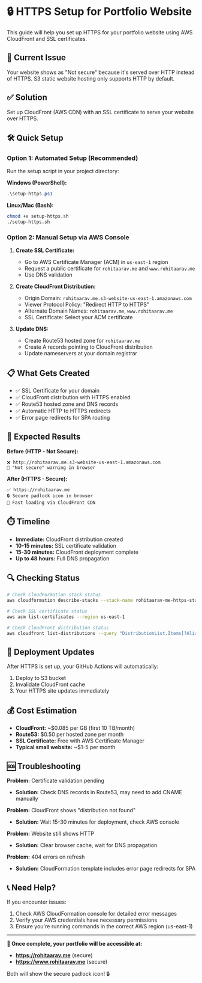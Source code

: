 # 🔒 HTTPS Setup for Portfolio Website

This guide will help you set up HTTPS for your portfolio website using AWS CloudFront and SSL certificates.

## 🚨 Current Issue
Your website shows as "Not secure" because it's served over HTTP instead of HTTPS. S3 static website hosting only supports HTTP by default.

## ✅ Solution
Set up CloudFront (AWS CDN) with an SSL certificate to serve your website over HTTPS.

## 🛠️ Quick Setup

### Option 1: Automated Setup (Recommended)
Run the setup script in your project directory:

**Windows (PowerShell):**
```powershell
.\setup-https.ps1
```

**Linux/Mac (Bash):**
```bash
chmod +x setup-https.sh
./setup-https.sh
```

### Option 2: Manual Setup via AWS Console

1. **Create SSL Certificate:**
   - Go to AWS Certificate Manager (ACM) in `us-east-1` region
   - Request a public certificate for `rohitaarav.me` and `www.rohitaarav.me`
   - Use DNS validation

2. **Create CloudFront Distribution:**
   - Origin Domain: `rohitaarav.me.s3-website-us-east-1.amazonaws.com`
   - Viewer Protocol Policy: "Redirect HTTP to HTTPS"
   - Alternate Domain Names: `rohitaarav.me`, `www.rohitaarav.me`
   - SSL Certificate: Select your ACM certificate

3. **Update DNS:**
   - Create Route53 hosted zone for `rohitaarav.me`
   - Create A records pointing to CloudFront distribution
   - Update nameservers at your domain registrar

## 📋 What Gets Created

- ✅ SSL Certificate for your domain
- ✅ CloudFront distribution with HTTPS enabled
- ✅ Route53 hosted zone and DNS records
- ✅ Automatic HTTP to HTTPS redirects
- ✅ Error page redirects for SPA routing

## 🎯 Expected Results

**Before (HTTP - Not Secure):**
```
❌ http://rohitaarav.me.s3-website-us-east-1.amazonaws.com
🚨 "Not secure" warning in browser
```

**After (HTTPS - Secure):**
```
✅ https://rohitaarav.me
🔒 Secure padlock icon in browser
🚀 Fast loading via CloudFront CDN
```

## ⏱️ Timeline

- **Immediate:** CloudFront distribution created
- **10-15 minutes:** SSL certificate validation
- **15-30 minutes:** CloudFront deployment complete
- **Up to 48 hours:** Full DNS propagation

## 🔍 Checking Status

```bash
# Check CloudFormation stack status
aws cloudformation describe-stacks --stack-name rohitaarav-me-https-stack --region us-east-1

# Check SSL certificate status
aws acm list-certificates --region us-east-1

# Check CloudFront distribution status
aws cloudfront list-distributions --query "DistributionList.Items[?Aliases.Items[0]=='rohitaarav.me']"
```

## 🚀 Deployment Updates

After HTTPS is set up, your GitHub Actions will automatically:
1. Deploy to S3 bucket
2. Invalidate CloudFront cache
3. Your HTTPS site updates immediately

## 💰 Cost Estimation

- **CloudFront:** ~$0.085 per GB (first 10 TB/month)
- **Route53:** $0.50 per hosted zone per month
- **SSL Certificate:** Free with AWS Certificate Manager
- **Typical small website:** ~$1-5 per month

## 🆘 Troubleshooting

**Problem:** Certificate validation pending
- **Solution:** Check DNS records in Route53, may need to add CNAME manually

**Problem:** CloudFront shows "distribution not found"
- **Solution:** Wait 15-30 minutes for deployment, check AWS console

**Problem:** Website still shows HTTP
- **Solution:** Clear browser cache, wait for DNS propagation

**Problem:** 404 errors on refresh
- **Solution:** CloudFormation template includes error page redirects for SPA

## 📞 Need Help?

If you encounter issues:
1. Check AWS CloudFormation console for detailed error messages
2. Verify your AWS credentials have necessary permissions
3. Ensure you're running commands in the correct AWS region (us-east-1)

---

**🎉 Once complete, your portfolio will be accessible at:**
- **https://rohitaarav.me** (secure)
- **https://www.rohitaarav.me** (secure)

Both will show the secure padlock icon! 🔒